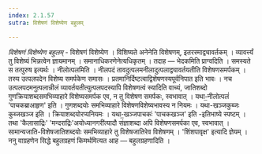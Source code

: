 ```yaml
---
index: 2.1.57
sutra: विशेषणं विशेष्येण बहुलम्

---
```

_विशेषणं विशेष्येण बहुलम्_ - विशेषणं विशेष्येण । विशिष्यते अनेनेति विशेषणम्, इतरस्माद्व्यावर्तकम् । व्यावर्त्त्यं तु विशेष्यं भिन्नत्वेन ज्ञायमानम् । समानाधिकरणेनेत्यधिकृतम् । तदाह — भेदकमिति प्राग्वदिति । समस्यते स तत्पुरुष इत्यर्थः । नीलोत्पलमिति । नीलपदं तावदुत्पलमनीलादुत्पलाद्व्यावर्तयतीति विशेषणसमर्पकम् । तस्य उत्पलपदेन विशेष्य समर्पकेण समासः । प्रतमानिर्दिष्टत्वाद्विशेषणस्यपूर्वनिपात इति भावः । नच उत्पलपदमनुत्पलान्नीलं व्यावर्तयतीत्युत्पलपदस्यापि विशेषणत्वं स्यादिति वाच्यं, जातिशब्दो गुणक्रियाशब्दसमभिव्याहारे विशेष्यसमर्पक एव, न तु विशेषण समर्पकः, स्वभावात् । यथा-॒नीलोत्पलं॑ 'पाचकब्राआहृण' इति । गुणशब्दयोः समभिव्याहारे विशेषणविशेष्यभावस्य न नियमः । यथा-खञ्जकुब्जः कुब्जखञ्ज इति । क्रियाशब्दयोरप्यनियमः । यथा-॒खञ्जपाचकः॑ 'पाचकखञ्ज' इति -इतिभाष्ये स्पष्टम् । तथा 'कैलासाद्रिः' 'मन्दराद्रिः'अयोध्यानगरी॑त्यादौ संज्ञाशब्दा अपि विशेषणसमर्पका एव, स्वभावात् । सामान्यजाति-विशेषजातिशब्दयोः समभिव्याहारे तु विशेषजातिरेव विशेषणम् । 'शिंशपावृक्ष' इत्यादि ज्ञेयम् । ननु वाग्रहणेन सिद्धे बहुलग्रहणं किमर्थमित्यत आह — बहुलग्रहणादिति ।